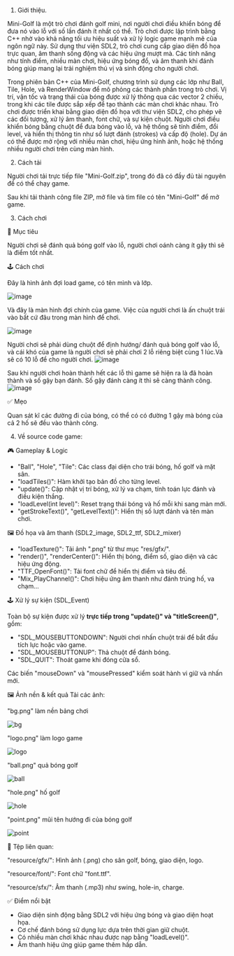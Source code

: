1. Giới thiệu.

Mini-Golf là một trò chơi đánh golf mini, nơi người chơi điều khiển bóng để đưa nó vào lỗ với số lần đánh ít nhất có thể. Trò chơi được lập trình bằng C++ nhờ vào khả năng tối ưu hiệu suất và xử lý logic game mạnh mẽ của ngôn ngữ này. Sử dụng thư viện SDL2, trò chơi cung cấp giao diện đồ họa trực quan, âm thanh sống động và các hiệu ứng mượt mà. Các tính năng như tính điểm, nhiều màn chơi, hiệu ứng bóng đổ, và âm thanh khi đánh bóng giúp mang lại trải nghiệm thú vị và sinh động cho người chơi.

Trong phiên bản C++ của Mini-Golf, chương trình sử dụng các lớp như Ball, Tile, Hole, và RenderWindow để mô phỏng các thành phần trong trò chơi. Vị trí, vận tốc và trạng thái của bóng được xử lý thông qua các vector 2 chiều, trong khi các tile được sắp xếp để tạo thành các màn chơi khác nhau. Trò chơi được triển khai bằng giao diện đồ họa với thư viện SDL2, cho phép vẽ các đối tượng, xử lý âm thanh, font chữ, và sự kiện chuột. Người chơi điều khiển bóng bằng chuột để đưa bóng vào lỗ, và hệ thống sẽ tính điểm, đổi level, và hiển thị thông tin như số lượt đánh (strokes) và cấp độ (hole). Dự án có thể được mở rộng với nhiều màn chơi, hiệu ứng hình ảnh, hoặc hệ thống nhiều người chơi trên cùng màn hình.

2. Cách tải

Người chơi tải trực tiếp file "Mini-Golf.zip", trong đó đã có đầy đủ tài nguyên để có thể chạy game.

Sau khi tải thành công file ZIP, mở file và tìm file có tên "Mini-Golf" để mở game.

3. Cách chơi

🎯 Mục tiêu

Người chơi sẽ đánh quả bóng golf vào lỗ, người chơi oánh càng ít gậy thì sẽ là điểm tốt nhất.

🕹️ Cách chơi

Đây là hình ảnh đợi load game, có tên mình và lớp.

![image](https://github.com/user-attachments/assets/aca768a5-3de9-4e10-98de-4dcabc5e7cc6)

Và đây là màn hình đợi chính của game. Việc của người chơi là ấn chuột trái vào bất cứ đâu trong màn hình để chơi.

![image](https://github.com/user-attachments/assets/d03ae723-af42-4a0e-8941-c0ade9ad86d3)

Người chơi sẽ phải dùng chuột để định hướng/ đánh quả bóng golf vào lỗ, và cái khó của game là người chơi sẽ phải chơi 2 lỗ riêng biệt cùng 1 lúc.Và sẽ có 10 lỗ để cho người chơi.
![image](https://github.com/user-attachments/assets/df0bc40a-6f98-432b-a7f7-9cd4b9c34da7)

Sau khi người chơi hoàn thành hết các lỗ thì game sẽ hiện ra là đã hoàn thành và số gậy bạn đánh. Số gậy đánh càng ít thì sẽ càng thành công.
![image](https://github.com/user-attachments/assets/f943a132-58cd-4145-ad35-722770c02a76)

✅ Mẹo

Quan sát kĩ các đường đi của bóng, có thể có có đường 1 gậy mà bóng của cả 2 hố sẽ đều vào thành công.

4. Về source code game:

🎮 Gameplay & Logic

- "Ball", "Hole", "Tile": Các class đại diện cho trái bóng, hố golf và mặt sân.
- "loadTiles()": Hàm khởi tạo bản đồ cho từng level.
- "update()": Cập nhật vị trí bóng, xử lý va chạm, tính toán lực đánh và điều kiện thắng.
- "loadLevel(int level)": Reset trạng thái bóng và hố mỗi khi sang màn mới.
- "getStrokeText()", "getLevelText()": Hiển thị số lượt đánh và tên màn chơi.

🖼️ Đồ họa và âm thanh (SDL2_image, SDL2_ttf, SDL2_mixer)

- "loadTexture()": Tải ảnh ".png" từ thư mục "res/gfx/".
- "render()", "renderCenter()": Hiển thị bóng, điểm số, giao diện và các hiệu ứng động.
- "TTF_OpenFont()": Tải font chữ để hiển thị điểm và tiêu đề.
- "Mix_PlayChannel()": Chơi hiệu ứng âm thanh như đánh trúng hố, va chạm…

🕹️ Xử lý sự kiện (SDL_Event)

Toàn bộ sự kiện được xử lý **trực tiếp trong "update()" và "titleScreen()"**, gồm:

- "SDL_MOUSEBUTTONDOWN": Người chơi nhấn chuột trái để bắt đầu tích lực hoặc vào game.
- "SDL_MOUSEBUTTONUP": Thả chuột để đánh bóng.
- "SDL_QUIT": Thoát game khi đóng cửa sổ.

Các biến "mouseDown" và "mousePressed" kiểm soát hành vi giữ và nhấn mới.

🖼️ Ảnh nền & kết quả Tải các ảnh:

"bg.png" làm nền bảng chơi

![bg](https://github.com/user-attachments/assets/79a55b83-0de4-43f6-95f7-a709f46f3a1f)

"logo.png" làm logo game

![logo](https://github.com/user-attachments/assets/b1744c53-8af9-465b-8d90-5929f5ad3605)

"ball.png" quả bóng golf

![ball](https://github.com/user-attachments/assets/39bc1b4d-87bf-4dc0-a1be-755ab31a79cb)

"hole.png" hố golf

![hole](https://github.com/user-attachments/assets/eda5882d-247b-4730-98ba-e629a074a6fb)

"point.png" mũi tên hướng đi của bóng golf

![point](https://github.com/user-attachments/assets/d9348bc7-664e-472d-9e52-0ed6f725f6a0)

🧪 Tệp liên quan:

"resource/gfx/": Hình ảnh (.png) cho sân golf, bóng, giao diện, logo.

"resource/font/": Font chữ "font.ttf".

"resource/sfx/": Âm thanh (.mp3) như swing, hole-in, charge.

✅ Điểm nổi bật

- Giao diện sinh động bằng SDL2 với hiệu ứng bóng và giao diện hoạt họa.
- Cơ chế đánh bóng sử dụng lực dựa trên thời gian giữ chuột.
- Có nhiều màn chơi khác nhau được nạp bằng "loadLevel()".
- Âm thanh hiệu ứng giúp game thêm hấp dẫn.
